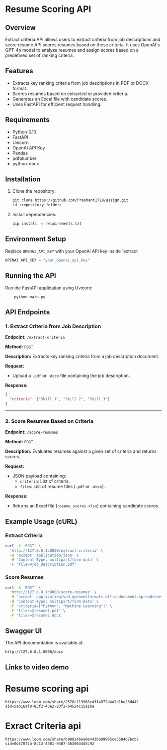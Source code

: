# Resume Scoring API

## Overview

Extract criteria API allows users to extract criteria from job descriptions and score resume API scores resumes based on these criteria. It uses OpenAI's GPT-4o model to analyze resumes and assign scores based on a predefined set of ranking criteria.

## Features

- Extracts key ranking criteria from job descriptions in PDF or DOCX format.
- Scores resumes based on extracted or provided criteria.
- Generates an Excel file with candidate scores.
- Uses FastAPI for efficient request handling.

## Requirements

- Python 3.10
- FastAPI
- Uvicorn
- OpenAI API Key
- Pandas
- pdfplumber
- python-docx

## Installation

1. Clone the repository:
   ```sh
   git clone https://github.com/Prashant1729/assign.git
   cd <repository_folder>
   ```
2. Install dependencies:
   ```sh
   pip install -r requirements.txt
   ```

## Environment Setup

Replace `OPENAI_API_KEY` with your OpenAI API key inside `extract

```python
OPENAI_API_KEY = "your_openai_api_key"
```

## Running the API

Run the FastAPI application using Uvicorn:

```
    python main.py
```

## API Endpoints

### 1. Extract Criteria from Job Description

**Endpoint:** `/extract-criteria`

**Method:** `POST`

**Description:** Extracts key ranking criteria from a job description document.

**Request:**

- Upload a `.pdf` or `.docx` file containing the job description.

**Response:**

```json
{
  "criteria": ["Skill 1", "Skill 2", "Skill 3"]
}
```

---

### 2. Score Resumes Based on Criteria

**Endpoint:** `/score-resumes`

**Method:** `POST`

**Description:** Evaluates resumes against a given set of criteria and returns scores.

**Request:**

- JSON payload containing:
  - `criteria`: List of criteria.
  - `files`: List of resume files (`.pdf` or `.docx`).

**Response:**

- Returns an Excel file (`resume_scores.xlsx`) containing candidate scores.

## Example Usage (cURL)

### Extract Criteria

```sh
curl -X 'POST' \
  'http://127.0.0.1:8000/extract-criteria' \
  -H 'accept: application/json' \
  -H 'Content-Type: multipart/form-data' \
  -F 'file=@job_description.pdf'
```

### Score Resumes

```sh
curl -X 'POST' \
  'http://127.0.0.1:8000/score-resumes' \
  -H 'accept: application/vnd.openxmlformats-officedocument.spreadsheetml.sheet' \
  -H 'Content-Type: multipart/form-data' \
  -F 'criteria=["Python", "Machine Learning"]' \
  -F 'files=@resume1.pdf' \
  -F 'files=@resume2.docx'
```

## Swagger UI

The API documentation is available at:

```
http://127.0.0.1:8000/docs
```

## Links to video demo
# Resume scoring api

```
https://www.loom.com/share/2578c119968e4314872d4a2d1ba26d44?sid=5ab16af8-83f2-43e2-83f2-64524c15a1be
```
# Exract Criteria api
```
https://www.loom.com/share/b98924bea0e4436b89995ce5604d7bcb?sid=0d570f2b-8c13-4581-9407-3630634d5c92
```
